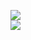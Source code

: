 [![](https://img.shields.io/badge/Made%20With-Github%20Spray-lightgrey.svg?style=for-the-badge&logo=github)](https://github.com/Annihil/github-spray#5446)  
[![](https://i.imgur.com/2DrTn0Z.gif)](https://github.com/Annihil/github-spray)